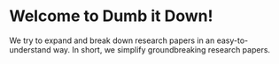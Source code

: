 # Welcome to Dumb it Down!

We try to expand and break down research papers in an easy-to-understand way. In short, we simplify groundbreaking research papers.



<!--stackedit_data:
eyJoaXN0b3J5IjpbLTExOTc0NDE3OTIsLTMzMjQ1NTM2M119
-->